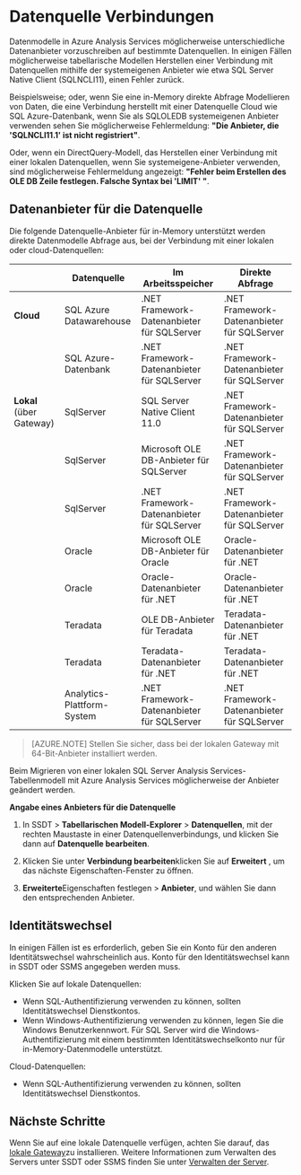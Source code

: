 <properties
   pageTitle="Datenquelle Verbindungen | Microsoft Azure"
   description="Beschreibt datenquellenverbindungen für Datenmodelle in Azure Analysis Services."
   services="analysis-services"
   documentationCenter=""
   authors="minewiskan"
   manager="erikre"
   editor=""
   tags=""/>
<tags
   ms.service="analysis-services"
   ms.devlang="NA"
   ms.topic="article"
   ms.tgt_pltfrm="NA"
   ms.workload="na"
   ms.date="10/25/2016"
   ms.author="owend"/>

# <a name="datasource-connections"></a>Datenquelle Verbindungen

Datenmodelle in Azure Analysis Services möglicherweise unterschiedliche Datenanbieter vorzuschreiben auf bestimmte Datenquellen. In einigen Fällen möglicherweise tabellarische Modellen Herstellen einer Verbindung mit Datenquellen mithilfe der systemeigenen Anbieter wie etwa SQL Server Native Client (SQLNCLI11), einen Fehler zurück.

Beispielsweise; oder, wenn Sie eine in-Memory direkte Abfrage Modellieren von Daten, die eine Verbindung herstellt mit einer Datenquelle Cloud wie SQL Azure-Datenbank, wenn Sie als SQLOLEDB systemeigenen Anbieter verwenden sehen Sie möglicherweise Fehlermeldung: **"Die Anbieter, die 'SQLNCLI11.1' ist nicht registriert"**.

Oder, wenn ein DirectQuery-Modell, das Herstellen einer Verbindung mit einer lokalen Datenquellen, wenn Sie systemeigene-Anbieter verwenden, sind möglicherweise Fehlermeldung angezeigt: **"Fehler beim Erstellen des OLE DB Zeile festlegen. Falsche Syntax bei 'LIMIT' "**.

## <a name="data-source-providers"></a>Datenanbieter für die Datenquelle

Die folgende Datenquelle-Anbieter für in-Memory unterstützt werden direkte Datenmodelle Abfrage aus, bei der Verbindung mit einer lokalen oder cloud-Datenquellen:

|               | **Datenquelle**                     | **Im Arbeitsspeicher**                            |  **Direkte Abfrage**                                           |
|---------------------------|-------------------------------|---------------------------------------------|---------------------------------------------|
| **Cloud**                     | SQL Azure Datawarehouse      | .NET Framework-Datenanbieter für SQLServer | .NET Framework-Datenanbieter für SQLServer |
|                           | SQL Azure-Datenbank            | .NET Framework-Datenanbieter für SQLServer | .NET Framework-Datenanbieter für SQLServer |
| **Lokal** (über Gateway) | SqlServer                    | SQL Server Native Client 11.0               | .NET Framework-Datenanbieter für SQLServer |
|                           |  SqlServer                             | Microsoft OLE DB-Anbieter für SQLServer    |   .NET Framework-Datenanbieter für SQLServer                                          |
|                           |  SqlServer                             | .NET Framework-Datenanbieter für SQLServer |  .NET Framework-Datenanbieter für SQLServer                                           |
|                           | Oracle                        | Microsoft OLE DB-Anbieter für Oracle        | Oracle-Datenanbieter für .NET               |
|                           |  Oracle                             | Oracle-Datenanbieter für .NET               | Oracle-Datenanbieter für .NET                                            |
|                           | Teradata                      | OLE DB-Anbieter für Teradata                | Teradata-Datenanbieter für .NET             |
|                           |  Teradata                             | Teradata-Datenanbieter für .NET             |  Teradata-Datenanbieter für .NET                                            |
|                           | Analytics-Plattform-System | .NET Framework-Datenanbieter für SQLServer | .NET Framework-Datenanbieter für SQLServer |


> [AZURE.NOTE] Stellen Sie sicher, dass bei der lokalen Gateway mit 64-Bit-Anbieter installiert werden.

Beim Migrieren von einer lokalen SQL Server Analysis Services-Tabellenmodell mit Azure Analysis Services möglicherweise der Anbieter geändert werden.

**Angabe eines Anbieters für die Datenquelle**

1. In SSDT > **Tabellarischen Modell-Explorer** > **Datenquellen**, mit der rechten Maustaste in einer Datenquellenverbindungs, und klicken Sie dann auf **Datenquelle bearbeiten**.

2. Klicken Sie unter **Verbindung bearbeiten**klicken Sie auf **Erweitert** , um das nächste Eigenschaften-Fenster zu öffnen.

3. **Erweiterte**Eigenschaften festlegen > **Anbieter**, und wählen Sie dann den entsprechenden Anbieter.

## <a name="impersonation"></a>Identitätswechsel
In einigen Fällen ist es erforderlich, geben Sie ein Konto für den anderen Identitätswechsel wahrscheinlich aus. Konto für den Identitätswechsel kann in SSDT oder SSMS angegeben werden muss.

Klicken Sie auf lokale Datenquellen:

- Wenn SQL-Authentifizierung verwenden zu können, sollten Identitätswechsel Dienstkontos.
- Wenn Windows-Authentifizierung verwenden zu können, legen Sie die Windows Benutzerkennwort. Für SQL Server wird die Windows-Authentifizierung mit einem bestimmten Identitätswechselkonto nur für in-Memory-Datenmodelle unterstützt.

Cloud-Datenquellen:

- Wenn SQL-Authentifizierung verwenden zu können, sollten Identitätswechsel Dienstkontos.


## <a name="next-steps"></a>Nächste Schritte

Wenn Sie auf eine lokale Datenquelle verfügen, achten Sie darauf, das [lokale Gateway](analysis-services-gateway.md)zu installieren. Weitere Informationen zum Verwalten des Servers unter SSDT oder SSMS finden Sie unter [Verwalten der Server](analysis-services-manage.md).
